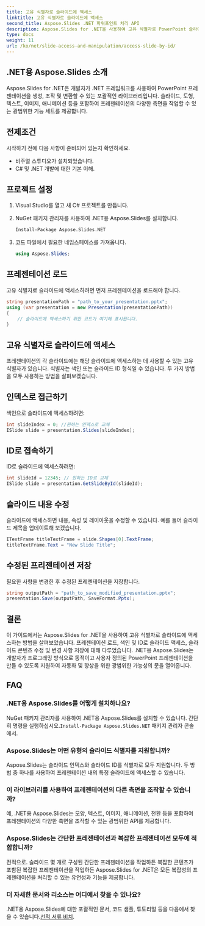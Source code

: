 ```yaml
---
title: 고유 식별자로 슬라이드에 액세스
linktitle: 고유 식별자로 슬라이드에 액세스
second_title: Aspose.Slides .NET 파워포인트 처리 API
description: Aspose.Slides for .NET을 사용하여 고유 식별자로 PowerPoint 슬라이드에 액세스하는 방법을 알아보세요. 이 단계별 가이드에서는 프레젠테이션 로드, 색인 또는 ID로 슬라이드 액세스, 콘텐츠 수정 및 변경 사항 저장을 다룹니다.
type: docs
weight: 11
url: /ko/net/slide-access-and-manipulation/access-slide-by-id/
---
```


## .NET용 Aspose.Slides 소개

Aspose.Slides for .NET은 개발자가 .NET 프레임워크를 사용하여 PowerPoint 프레젠테이션을 생성, 조작 및 변환할 수 있는 포괄적인 라이브러리입니다. 슬라이드, 도형, 텍스트, 이미지, 애니메이션 등을 포함하여 프레젠테이션의 다양한 측면을 작업할 수 있는 광범위한 기능 세트를 제공합니다.

## 전제조건

시작하기 전에 다음 사항이 준비되어 있는지 확인하세요.

- 비주얼 스튜디오가 설치되었습니다.
- C# 및 .NET 개발에 대한 기본 이해.

## 프로젝트 설정

1. Visual Studio를 열고 새 C# 프로젝트를 만듭니다.

2. NuGet 패키지 관리자를 사용하여 .NET용 Aspose.Slides를 설치합니다.

   ```bash
   Install-Package Aspose.Slides.NET
   ```

3. 코드 파일에서 필요한 네임스페이스를 가져옵니다.

   ```csharp
   using Aspose.Slides;
   ```

## 프레젠테이션 로드

고유 식별자로 슬라이드에 액세스하려면 먼저 프레젠테이션을 로드해야 합니다.

```csharp
string presentationPath = "path_to_your_presentation.pptx";
using (var presentation = new Presentation(presentationPath))
{
    // 슬라이드에 액세스하기 위한 코드가 여기에 표시됩니다.
}
```

## 고유 식별자로 슬라이드에 액세스

프레젠테이션의 각 슬라이드에는 해당 슬라이드에 액세스하는 데 사용할 수 있는 고유 식별자가 있습니다. 식별자는 색인 또는 슬라이드 ID 형식일 수 있습니다. 두 가지 방법을 모두 사용하는 방법을 살펴보겠습니다.

## 인덱스로 접근하기

색인으로 슬라이드에 액세스하려면:

```csharp
int slideIndex = 0; //원하는 인덱스로 교체
ISlide slide = presentation.Slides[slideIndex];
```

## ID로 접속하기

ID로 슬라이드에 액세스하려면:

```csharp
int slideId = 12345; // 원하는 ID로 교체
ISlide slide = presentation.GetSlideById(slideId);
```

## 슬라이드 내용 수정

슬라이드에 액세스하면 내용, 속성 및 레이아웃을 수정할 수 있습니다. 예를 들어 슬라이드 제목을 업데이트해 보겠습니다.

```csharp
ITextFrame titleTextFrame = slide.Shapes[0].TextFrame;
titleTextFrame.Text = "New Slide Title";
```

## 수정된 프리젠테이션 저장

필요한 사항을 변경한 후 수정된 프레젠테이션을 저장합니다.

```csharp
string outputPath = "path_to_save_modified_presentation.pptx";
presentation.Save(outputPath, SaveFormat.Pptx);
```

## 결론

이 가이드에서는 Aspose.Slides for .NET을 사용하여 고유 식별자로 슬라이드에 액세스하는 방법을 살펴보았습니다. 프레젠테이션 로드, 색인 및 ID로 슬라이드 액세스, 슬라이드 콘텐츠 수정 및 변경 사항 저장에 대해 다루었습니다. .NET용 Aspose.Slides는 개발자가 프로그래밍 방식으로 동적이고 사용자 정의된 PowerPoint 프레젠테이션을 만들 수 있도록 지원하여 자동화 및 향상을 위한 광범위한 가능성의 문을 열어줍니다.

## FAQ

### .NET용 Aspose.Slides를 어떻게 설치하나요?

 NuGet 패키지 관리자를 사용하여 .NET용 Aspose.Slides를 설치할 수 있습니다. 간단히 명령을 실행하십시오.`Install-Package Aspose.Slides.NET` 패키지 관리자 콘솔에서.

### Aspose.Slides는 어떤 유형의 슬라이드 식별자를 지원합니까?

Aspose.Slides는 슬라이드 인덱스와 슬라이드 ID를 식별자로 모두 지원합니다. 두 방법 중 하나를 사용하여 프레젠테이션 내의 특정 슬라이드에 액세스할 수 있습니다.

### 이 라이브러리를 사용하여 프레젠테이션의 다른 측면을 조작할 수 있습니까?

예, .NET용 Aspose.Slides는 모양, 텍스트, 이미지, 애니메이션, 전환 등을 포함하여 프레젠테이션의 다양한 측면을 조작할 수 있는 광범위한 API를 제공합니다.

### Aspose.Slides는 간단한 프레젠테이션과 복잡한 프레젠테이션 모두에 적합합니까?

전적으로. 슬라이드 몇 개로 구성된 간단한 프레젠테이션을 작업하든 복잡한 콘텐츠가 포함된 복잡한 프레젠테이션을 작업하든 Aspose.Slides for .NET은 모든 복잡성의 프레젠테이션을 처리할 수 있는 유연성과 기능을 제공합니다.

### 더 자세한 문서와 리소스는 어디에서 찾을 수 있나요?

 .NET용 Aspose.Slides에 대한 포괄적인 문서, 코드 샘플, 튜토리얼 등을 다음에서 찾을 수 있습니다.[선적 서류 비치](https://reference.aspose.com/slides/net/).